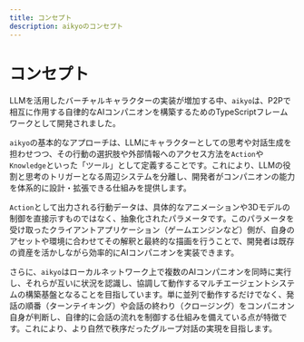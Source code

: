 ```yaml
---
title: コンセプト
description: aikyoのコンセプト
---
```


# コンセプト

LLMを活用したバーチャルキャラクターの実装が増加する中、`aikyo`は、P2Pで相互に作用する自律的なAIコンパニオンを構築するためのTypeScriptフレームワークとして開発されました。

`aikyo`の基本的なアプローチは、LLMにキャラクターとしての思考や対話生成を担わせつつ、その行動の選択肢や外部情報へのアクセス方法を`Action`や`Knowledge`といった「ツール」として定義することです。これにより、LLMの役割と思考のトリガーとなる周辺システムを分離し、開発者がコンパニオンの能力を体系的に設計・拡張できる仕組みを提供します。

`Action`として出力される行動データは、具体的なアニメーションや3Dモデルの制御を直接示すものではなく、抽象化されたパラメータです。このパラメータを受け取ったクライアントアプリケーション（ゲームエンジンなど）側が、自身のアセットや環境に合わせてその解釈と最終的な描画を行うことで、開発者は既存の資産を活かしながら効率的にAIコンパニオンを実装できます。

さらに、`aikyo`はローカルネットワーク上で複数のAIコンパニオンを同時に実行し、それらが互いに状況を認識し、協調して動作するマルチエージェントシステムの構築基盤となることを目指しています。単に並列で動作するだけでなく、発話の順番（ターンテイキング）や会話の終わり（クロージング）をコンパニオン自身が判断し、自律的に会話の流れを制御する仕組みを備えている点が特徴です。これにより、より自然で秩序だったグループ対話の実現を目指します。
